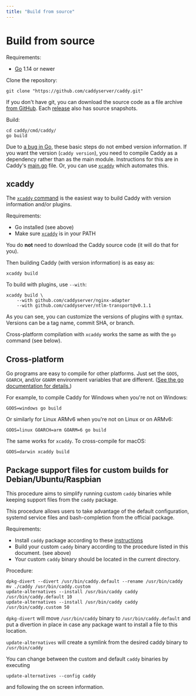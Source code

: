 ```yaml
---
title: "Build from source"
---
```


# Build from source

Requirements:

- [Go](https://golang.org/dl) 1.14 or newer

Clone the repository:

<pre><code class="cmd bash">git clone "https://github.com/caddyserver/caddy.git"</code></pre>

If you don't have git, you can download the source code as a file archive [from GitHub](https://github.com/caddyserver/caddy). Each [release](https://github.com/caddyserver/caddy/releases) also has source snapshots.

Build:

<pre><code class="cmd"><span class="bash">cd caddy/cmd/caddy/</span>
<span class="bash">go build</span></code></pre>

<aside class="tip">
	Due to <a href="https://github.com/golang/go/issues/29228">a bug in Go</a>, these basic steps do not embed version information. If you want the version (<code>caddy version</code>), you need to compile Caddy as a dependency rather than as the main module. Instructions for this are in Caddy's <a href="https://github.com/caddyserver/caddy/blob/master/cmd/caddy/main.go">main.go</a> file. Or, you can use <a href="#xcaddy"><code>xcaddy</code></a> which automates this.
</aside>

## xcaddy

The [`xcaddy` command](https://github.com/caddyserver/xcaddy) is the easiest way to build Caddy with version information and/or plugins.

Requirements:

- Go installed (see above)
- Make sure [`xcaddy`](https://github.com/caddyserver/xcaddy/releases) is in your PATH

You do **not** need to download the Caddy source code (it will do that for you).

Then building Caddy (with version information) is as easy as:

<pre><code class="cmd bash">xcaddy build</code></pre>

To build with plugins, use `--with`:

<pre><code class="cmd bash">xcaddy build \
    --with github.com/caddyserver/nginx-adapter
	--with github.com/caddyserver/ntlm-transport@v0.1.1</code></pre>

As you can see, you can customize the versions of plugins with `@` syntax. Versions can be a tag name, commit SHA, or branch.

Cross-platform compilation with `xcaddy` works the same as with the `go` command (see below).


## Cross-platform

Go programs are easy to compile for other platforms. Just set the `GOOS`, `GOARCH`, and/or `GOARM` environment variables that are different. ([See the go documentation for details.](https://golang.org/doc/install/source#environment))

For example, to compile Caddy for Windows when you're not on Windows:

<pre><code class="cmd bash">GOOS=windows go build</code></pre>

Or similarly for Linux ARMv6 when you're not on Linux or on ARMv6:

<pre><code class="cmd bash">GOOS=linux GOARCH=arm GOARM=6 go build</code></pre>

The same works for `xcaddy`. To cross-compile for macOS:

<pre><code class="cmd bash">GOOS=darwin xcaddy build</code></pre>

## Package support files for custom builds for Debian/Ubuntu/Raspbian

This procedure aims to simplify running custom `caddy` binaries while keeping support files from the `caddy` package.

This procedure allows users to take advantage of the default configuration, systemd service files and bash-completion from the official package.

Requirements:
- Install `caddy` package according to these [instructions](https://caddyserver.com/docs/install#debian-ubuntu-raspbian)
- Build your custom `caddy` binary according to the procedure listed in this document. (see above)
- Your custom `caddy` binary should be located in the current directory.

Procedure:
<pre><code class="cmd"><span class="bash">dpkg-divert --divert /usr/bin/caddy.default --rename /usr/bin/caddy</span>
<span class="bash">mv ./caddy /usr/bin/caddy.custom</span>
<span class="bash">update-alternatives --install /usr/bin/caddy caddy /usr/bin/caddy.default 10</span>
<span class="bash">update-alternatives --install /usr/bin/caddy caddy /usr/bin/caddy.custom 50</span>
</code></pre>


`dpkg-divert` will move `/usr/bin/caddy` binary to `/usr/bin/caddy.default` and put a divertion in place in case any package want to install a file to this location.

`update-alternatives` will create a symlink from the desired caddy binary to `/usr/bin/caddy`

You can change between the custom and default `caddy` binaries by executing
<pre><code class="cmd bash">update-alternatives --config caddy</code></pre>
and following the on screen information.